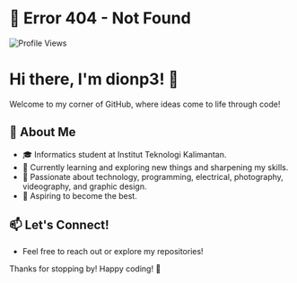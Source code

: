# 👾 Error 404 - Not Found  

![Profile Views](https://komarev.com/ghpvc/?username=dionp3)  

# Hi there, I'm dionp3! 👋  

Welcome to my corner of GitHub, where ideas come to life through code!  

## 🚀 About Me  
- 🎓 Informatics student at Institut Teknologi Kalimantan.  
- 🔧 Currently learning and exploring new things and sharpening my skills.  
- 🎨 Passionate about technology, programming, electrical, photography, videography, and graphic design.  
- 🎯 Aspiring to become the best.    

## 📫 Let's Connect!  
- Feel free to reach out or explore my repositories!  

Thanks for stopping by! Happy coding! 🚀 
